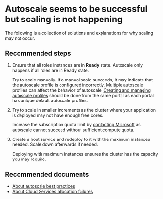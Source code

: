 <properties
	pageTitle="Autoscale seems to be successful but scaling is not happening"
	description="Autoscale seems to be successful but scaling is not happening"
	service="microsoft.classiccompute"
	resource="domainnames"
	authors="jluk"
	displayOrder="16"
	selfHelpType="resource"
	supportTopicIds=""
	resourceTags=""	 
	productPesIds=""
	cloudEnvironments="MoonCake"
/>

# Autoscale seems to be successful but scaling is not happening

The following is a collection of solutions and explanations for why scaling may not occur.<br>

## **Recommended steps**

1. Ensure that all roles instances are in **Ready** state. Autoscale only happens if all roles are in Ready state.<br>

	Try to scale manually. If a manual scale succeeds, it may indicate that the autoscale profile is configured incorrectly. Multiple autoscale profiles can affect the behavior of autoscale. [Creating and managing autoscale profiles](https://azure.microsoft.com/documentation/articles/insights-autoscale-best-practices/#autoscale-concepts) should be done from the same portal as each portal has unique default autoscale profiles.<br>

2. Try to scale in smaller increments as the cluster where your application is deployed may not have enough free cores.<br>

	Increase the subscription quota limit by [contacting Microsoft](data-blade:Microsoft_Azure_Support.NewSupportRequestBlade) as autoscale cannot succeed without sufficient compute quota.<br>

3. Create a host service and redeploy to it with the maximum instances needed. Scale down afterwards if needed.

	Deploying with maximum instances ensures the cluster has the capacity you may require.<br>


## **Recommended documents**

* [About autoscale best practices](https://azure.microsoft.com/documentation/articles/insights-autoscale-best-practices/#autoscale-best-practices)<br>
* [About Cloud Services allocation failures](https://docs.azure.cn/cloud-services/cloud-services-allocation-failures/)
